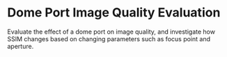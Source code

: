 # Dome Port Image Quality Evaluation

Evaluate the effect of a dome port on image quality, and investigate how SSIM changes based on changing parameters such as focus point and aperture. 
